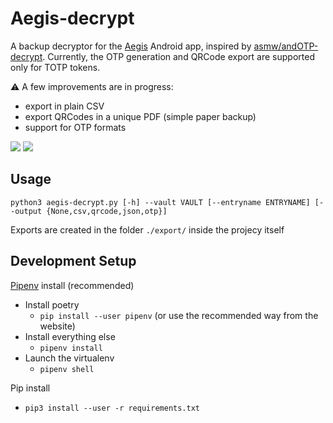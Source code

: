 # Aegis-decrypt
A backup decryptor for the [Aegis](https://github.com/beemdevelopment/Aegis/) Android app, inspired by [asmw/andOTP-decrypt](https://github.com/asmw/andOTP-decrypt). 
Currently, the OTP generation and QRCode export are supported only for TOTP tokens.

:warning: A few improvements are in progress:
- export in plain CSV
- export QRCodes in a unique PDF (simple paper backup)
- support for OTP formats

[![](https://img.shields.io/static/v1?label=Gitlab&message=Aegis-decrypt&style=for-the-badge&logo=gitlab)](https://gitlab.com/scollovati/Aegis-decrypt)
[![](https://img.shields.io/static/v1?label=Github&message=Aegis-decrypt&style=for-the-badge&logo=github)](https://github.com/scollovati/Aegis-decrypt)
## Usage
```
python3 aegis-decrypt.py [-h] --vault VAULT [--entryname ENTRYNAME] [--output {None,csv,qrcode,json,otp}]
```
Exports are created in the folder `./export/` inside the projecy itself

## Development Setup

[Pipenv](https://pipenv.pypa.io/) install (recommended)

- Install poetry
  - `pip install --user pipenv` (or use the recommended way from the website)
- Install everything else
  - `pipenv install`
- Launch the virtualenv
  - `pipenv shell`

Pip install

- `pip3 install --user -r requirements.txt`
